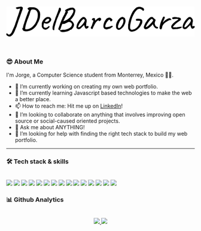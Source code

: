 <p align="center">
  <a href="#"><img src="https://github.com/Jdelbarcogarza/Jdelbarcogarza/blob/main/brand%20name.png"</img></a>
</p>
<br>

<!--## Hey there! <img src="https://raw.githubusercontent.com/MartinHeinz/MartinHeinz/master/wave.gif" width="30px">-->
<!--<p align="center"><img src="https://komarev.com/ghpvc/?username=Jdelbarcogarza&color=brightgreen&label=PROFILE+VIEWS"></img></p>-->

### 😎 About Me 

I'm Jorge, a Computer Science student from Monterrey, Mexico 🤠🌵.


- 🔭 I’m currently working on creating my own web portfolio.
- 🌱 I’m currently learning Javascript based technologies to make the web a better place.
- 📫 How to reach me: Hit me up on <a href="https://www.linkedin.com/in/jdelbarco/">LinkedIn</a>!
- 👯 I’m looking to collaborate on anything that involves improving open source or social-caused oriented projects.
- 💬 Ask me about ANYTHING!
- 🤔 I’m looking for help with finding the right tech stack to build my web portfolio.

---

### 🛠️ Tech stack & skills 
<br>
<div align="left">
  
  <!-- TODO: Add alt text -->
  
  <img src="https://img.shields.io/badge/Code-C++-informational?style=flat&logo=cplusplus&logoColor=white&color=2bbc8a" />
  <img src="https://img.shields.io/badge/Code-C++-informational?style=flat&logo=cplusplus&logoColor=white&color=2bbc8a" />
  <img src="https://img.shields.io/badge/Code-Python-informational?style=flat&logo=python&logoColor=white&color=2bbc8a" />
  <img src="https://img.shields.io/badge/OS-Linux-informational?style=flat&logo=archlinux&logoColor=white&color=2bbc8a" />
  <img src="https://img.shields.io/badge/Framework-Bootstrap-informational?style=flat&logo=bootstrap&logoColor=white&color=2bbc8a" />
  <img src="https://img.shields.io/badge/Code-JavaScript-informational?style=flat&logo=javascript&logoColor=white&color=2bbc8a" />
  <img src="https://img.shields.io/badge/OS-Windows-informational?style=flat&logo=windows&logoColor=white&color=2bbc8a" />
  <img src="https://img.shields.io/badge/Code-HTML-informational?style=flat&logo=html5&logoColor=white&color=2bbc8a" />
  <img src="https://img.shields.io/badge/Code-CSS-informational?style=flat&logo=css3&logoColor=white&color=2bbc8a" />
  <img src="https://img.shields.io/badge/Tool-Git-informational?style=flat&logo=git&logoColor=white&color=2bbc8a" />
  <img src="https://img.shields.io/badge/Tool-Github-informational?style=flat&logo=github&logoColor=white&color=2bbc8a" />
  <img src="https://img.shields.io/badge/DE-KDE-informational?style=flat&logo=kde&logoColor=white&color=2bbc8a" />
  <img src="https://img.shields.io/badge/CLI-Bash-informational?style=flat&logo=gnubash&logoColor=white&color=2bbc8a" />
  <img src="https://img.shields.io/badge/Tool-VSCode-informational?style=flat&logo=visualstudiocode&logoColor=white&color=2bbc8a" />
  <img src="https://img.shields.io/badge/Tool-Markdown-informational?style=flat&logo=markdown&logoColor=white&color=2bbc8a" />
  
</div>


### 📊 Github Analytics

<br>

<div align="center">
<a href="https://github.com/anuraghazra/github-readme-stats">
  <img height="180em" src="https://github-readme-stats.vercel.app/api?username=Jdelbarcogarza&show_icons=true&theme=chartreuse-dark" />

  <img height="180em" src="https://github-readme-stats.vercel.app/api/top-langs/?username=Jdelbarcogarza&layout=compact&theme=chartreuse-dark" />
</a>
  </div>

